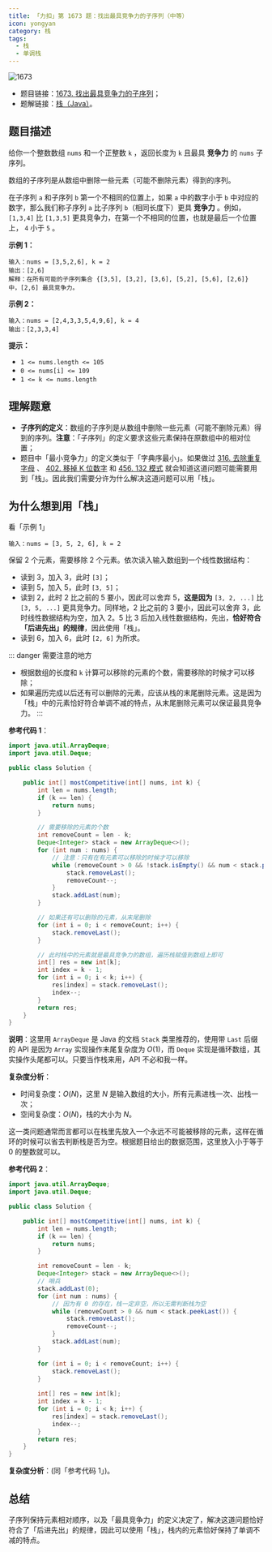```yaml
---
title: 「力扣」第 1673 题：找出最具竞争力的子序列（中等）
icon: yongyan
category: 栈
tags:
  - 栈
  - 单调栈
---
```


![1673](https://tva1.sinaimg.cn/large/008i3skNgy1gx91o0sonqj30p00an3z5.jpg)


+ 题目链接：[1673. 找出最具竞争力的子序列](https://leetcode-cn.com/problems/find-the-most-competitive-subsequence/)；
+ 题解链接：[栈（Java）](https://leetcode-cn.com/problems/find-the-most-competitive-subsequence/solution/zhan-java-by-liweiwei1419-rkac/)。

## 题目描述

给你一个整数数组 `nums` 和一个正整数 `k` ，返回长度为 `k` 且最具 **竞争力** 的 `nums` 子序列。

数组的子序列是从数组中删除一些元素（可能不删除元素）得到的序列。

在子序列 `a` 和子序列 `b` 第一个不相同的位置上，如果 `a` 中的数字小于 `b` 中对应的数字，那么我们称子序列 `a` 比子序列 `b`（相同长度下）更具 **竞争力** 。例如，`[1,3,4]` 比 `[1,3,5]` 更具竞争力，在第一个不相同的位置，也就是最后一个位置上， `4` 小于 `5` 。

**示例 1：**

```
输入：nums = [3,5,2,6], k = 2
输出：[2,6]
解释：在所有可能的子序列集合 {[3,5], [3,2], [3,6], [5,2], [5,6], [2,6]} 中，[2,6] 最具竞争力。
```

**示例 2：**

```
输入：nums = [2,4,3,3,5,4,9,6], k = 4
输出：[2,3,3,4]
```

**提示：**

- `1 <= nums.length <= 105`
- `0 <= nums[i] <= 109`
- `1 <= k <= nums.length`

## 理解题意

+  **子序列的定义**：数组的子序列是从数组中删除一些元素（可能不删除元素）得到的序列。**注意**：「子序列」的定义要求这些元素保持在原数组中的相对位置；
+ 题目中「最小竞争力」的定义类似于「字典序最小」。如果做过 [316. 去除重复字母](/problems/remove-duplicate-letters/) 、 [402. 移掉 K 位数字](/problems/remove-k-digits/) 和 [456. 132 模式](/problems/132-pattern/) 就会知道这道问题可能需要用到「栈」。因此我们需要分许为什么解决这道问题可以用「栈」。

## 为什么想到用「栈」


看「示例 1」

```
输入：nums = [3, 5, 2, 6], k = 2
```

保留 2 个元素，需要移除 2 个元素。依次读入输入数组到一个线性数据结构：

+ 读到 3，加入 3，此时 `[3]`；
+ 读到 5，加入 5，此时 `[3, 5]`；
+ 读到 2，此时 2 比之前的 5 要小，因此可以舍弃 5，**这是因为** `[3, 2, ...]` 比 `[3, 5, ...]` 更具竞争力。同样地，2 比之前的 3 要小，因此可以舍弃 3，此时线性数据结构为空，加入 2。5 比 3 后加入线性数据结构，先出，**恰好符合「后进先出」的规律**，因此使用「栈」。
+ 读到 6，加入 6，此时 `[2, 6]` 为所求。

::: danger 需要注意的地方
+ 根据数组的长度和 `k` 计算可以移除的元素的个数，需要移除的时候才可以移除；
+ 如果遍历完成以后还有可以删除的元素，应该从栈的末尾删除元素。这是因为「栈」中的元素恰好符合单调不减的特点，从末尾删除元素可以保证最具竞争力。
:::

**参考代码 1**：

```java
import java.util.ArrayDeque;
import java.util.Deque;

public class Solution {

    public int[] mostCompetitive(int[] nums, int k) {
        int len = nums.length;
        if (k == len) {
            return nums;
        }

        // 需要移除的元素的个数
        int removeCount = len - k;
        Deque<Integer> stack = new ArrayDeque<>();
        for (int num : nums) {
            // 注意：只有在有元素可以移除的时候才可以移除
            while (removeCount > 0 && !stack.isEmpty() && num < stack.peekLast()) {
                stack.removeLast();
                removeCount--;
            }
            stack.addLast(num);
        }

        // 如果还有可以删除的元素，从末尾删除
        for (int i = 0; i < removeCount; i++) {
            stack.removeLast();
        }

        // 此时栈中的元素就是最具竞争力的数组，遍历栈赋值到数组上即可
        int[] res = new int[k];
        int index = k - 1;
        for (int i = 0; i < k; i++) {
            res[index] = stack.removeLast();
            index--;
        }
        return res;
    }
}
```

**说明**：这里用 `ArrayDeque` 是 Java 的文档 `Stack` 类里推荐的，使用带 `Last` 后缀的 API 是因为 `Array` 实现操作末尾复杂度为 $O(1)$，而 `Deque` 实现是循环数组，其实操作头尾都可以。只要当作栈来用，API 不必和我一样。


**复杂度分析**：

+ 时间复杂度：$O(N)$，这里 $N$ 是输入数组的大小，所有元素进栈一次、出栈一次；
+ 空间复杂度：$O(N)$，栈的大小为 $N$。

这一类问题通常而言都可以在栈里先放入一个永远不可能被移除的元素，这样在循环的时候可以省去判断栈是否为空。根据题目给出的数据范围，这里放入小于等于 0 的整数就可以。

**参考代码 2**：

```java
import java.util.ArrayDeque;
import java.util.Deque;

public class Solution {

    public int[] mostCompetitive(int[] nums, int k) {
        int len = nums.length;
        if (k == len) {
            return nums;
        }

        int removeCount = len - k;
        Deque<Integer> stack = new ArrayDeque<>();
        // 哨兵
        stack.addLast(0);
        for (int num : nums) {
            // 因为有 0 的存在，栈一定非空，所以无需判断栈为空
            while (removeCount > 0 && num < stack.peekLast()) {
                stack.removeLast();
                removeCount--;
            }
            stack.addLast(num);
        }

        for (int i = 0; i < removeCount; i++) {
            stack.removeLast();
        }
        
        int[] res = new int[k];
        int index = k - 1;
        for (int i = 0; i < k; i++) {
            res[index] = stack.removeLast();
            index--;
        }
        return res;
    }
}
```

**复杂度分析**：(同「参考代码 1」)。


## 总结

子序列保持元素相对顺序，以及「最具竞争力」的定义决定了，解决这道问题恰好符合了「后进先出」的规律，因此可以使用「栈」，栈内的元素恰好保持了单调不减的特点。